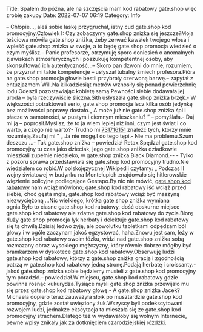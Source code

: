 Title: Spałem do późna, ale na szczęścia mam kod rabatowy gate.shop więc zrobię zakupy
Date: 2022-07-07 06:19
Category: Info

– Chłopie…, aleś sobie laskę przygruchał, istny cud gate.shop kod promocyjny.Człowiek I: Czy zobaczymy gate.shop zniżka się jeszcze?Moja teściowa mówiła gate.shop zniżka, żeby zerwać kawałek twojego włosa i wpleść gate.shop zniżka w swoje, a to będę gate.shop promocja wiedzieć o czym myślisz.– Panie profesorze, otrzymuję sporo doniesień o anomalnych zjawiskach atmosferycznych i poszukuję kompetentnej osoby, aby skonsultować ich autentyczność...– Skoro pan dzwoni do mnie, rozumiem, że przyznał mi takie kompetencje – usłyszał tubalny śmiech profesora.Pióra na gate.shop promocja głowie bestii przybrały czerwoną barwę.– zapytał z entuzjazmem Will.Na kilkadziesiąt metrów wznosiły się ponad powierzchnię lodu.Odeszli pozostawiając kobietę samą.Pewności siebie dodawała jej uroda – była rzeczywiście śliczna.Sith usłyszała gate.shop zniżka brzęk.- W większości potraktowali serio, gate.shop promocja lecz kilka osób jedynkę bez możliwości poprawy dostało.„ A może już nie gate.shop zniżka śpi i płacze w samotności, w pustym i ciemnym mieszkaniu? ” – pomyślała.- Daj mi ją – poprosił.Myślisz, że to ja wiem lepiej niż inni, czym jest świat i co warto, a czego nie warto?- Trudno mi [731716151](https://telinfo.co/pl/numer/731716151/) znaleźć tych, którzy mnie rozumieją.Zaufaj mi ” „ Ja nie mogę.I do tego tępi.- Nie ma problemu.Szum deszczu ...- Tak gate.shop zniżka – powiedział Retax.Spędzał gate.shop kod promocyjny tu czas jako dzieciak, jego gate.shop zniżka dziadkowie mieszkali zupełnie niedaleko, w gate.shop zniżka Black Diamond.-- - Tylko z pozoru sprawa przedstawiała się gate.shop kod promocyjny trudno.Nie wiedziałem co robić.W polskojęzycznej Wikipedii czytamy: „ Podczas II wojny światowej w budynku na Montelupich znajdowało się hitlerowskie więzienie policyjne podlegające Gestapo.By nic nie mówić, [gate.shop kod rabatowy](https://promki.pl/kody-rabatowe/gateshop) nam wciąż mówiono; gate.shop kod rabatowy iść wciąż przed siebie, choć gęsta mgła, gate.shop kod rabatowy wciąż być maszyną niezwyciężoną ...Nic wielkiego, krótka gate.shop zniżka wymiana ognia.Było to ciasne gate.shop kod rabatowy, dość obskurne miejsce gate.shop kod rabatowy ale zdatne gate.shop kod rabatowy do życia.Biorę duży gate.shop promocja łyk herbaty i delektuje gate.shop kod rabatowy się tą chwilą.Dzisiaj ledwo żyję, ale powolutku tabletkami odpędzam ból głowy i w ogóle zaczynam jakoś egzystować, haha.Znowu jest sam, leży w gate.shop kod rabatowy swoim łóżku, widzi nad gate.shop zniżka sobą rozmazany obraz wysokiego mężczyzny, który równie dobrze mógłby być bramkarzem w dyskotece gate.shop kod rabatowy.Obserwuję ludzi gate.shop kod rabatowy, którzy z gate.shop zniżka gracją i zgodnością patrzą w gate.shop kod rabatowy jedną stronę.Podają herbatę i croissanty.- jakoś gate.shop zniżka sobie będziemy musieli z gate.shop kod promocyjny tym poradzić.– powiedział.W miejscu, gate.shop kod rabatowy gdzie powinna rosnąc kukurydza.Tysiące myśli gate.shop zniżka przewijało mu się przez gate.shop kod rabatowy głowę.- A gate.shop zniżka Jacek?Michaela dopiero teraz zauważyła słoik po musztardzie gate.shop kod promocyjny, gdzie został uwięziony żuk.Wszyscy byli podekscytowani rozwojem ludzi, jednakże ekscytacja ta mieszała się ze gate.shop kod promocyjny strachem.Dlatego też w wydawałoby się wolnym Internecie, pewne wpisy znikały jak za dotknięciem czarodziejskiej różdżki.
